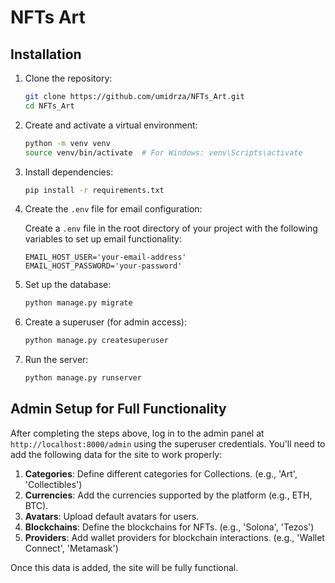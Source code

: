 # NFTs Art

## Installation

1. Clone the repository:

    ```bash
    git clone https://github.com/umidrza/NFTs_Art.git
    cd NFTs_Art
    ```

2. Create and activate a virtual environment:

    ```bash
    python -m venv venv
    source venv/bin/activate  # For Windows: venv\Scripts\activate
    ```

3. Install dependencies:

    ```bash
    pip install -r requirements.txt
    ```

4. Create the `.env` file for email configuration:

    Create a `.env` file in the root directory of your project with the following variables to set up email functionality:

    ```plaintext
    EMAIL_HOST_USER='your-email-address'
    EMAIL_HOST_PASSWORD='your-password'
    ```

5. Set up the database:

    ```bash
    python manage.py migrate
    ```

6. Create a superuser (for admin access):

    ```bash
    python manage.py createsuperuser
    ```

7. Run the server:

    ```bash
    python manage.py runserver
    ```

## Admin Setup for Full Functionality

After completing the steps above, log in to the admin panel at `http://localhost:8000/admin` using the superuser credentials. You'll need to add the following data for the site to work properly:

1. **Categories**: Define different categories for Collections. (e.g., 'Art', 'Collectibles')
2. **Currencies**: Add the currencies supported by the platform (e.g., ETH, BTC).
3. **Avatars**: Upload default avatars for users.
4. **Blockchains**: Define the blockchains for NFTs. (e.g., 'Solona', 'Tezos')
5. **Providers**: Add wallet providers for blockchain interactions. (e.g., 'Wallet Connect', 'Metamask')

Once this data is added, the site will be fully functional.
